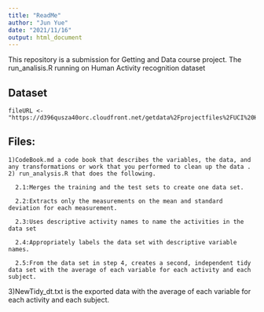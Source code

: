 ```yaml
---
title: "ReadMe"
author: "Jun Yue"
date: "2021/11/16"
output: html_document
---
```

  This repository is a submission for Getting and Data course project. The run_analisis.R running on Human Activity recognition dataset
  
  ## Dataset
```{r setup, include=FALSE}
fileURL <- "https://d396qusza40orc.cloudfront.net/getdata%2Fprojectfiles%2FUCI%20HAR%20Dataset.zip"
```

  ## Files:
    1)CodeBook.md a code book that describes the variables, the data, and any transformations or work that you performed to clean up the data .
    2) run_analysis.R that does the following. 

      2.1:Merges the training and the test sets to create one data set.

      2.2:Extracts only the measurements on the mean and standard deviation for each measurement. 

      2.3:Uses descriptive activity names to name the activities in the data set

      2.4:Appropriately labels the data set with descriptive variable names. 

      2.5:From the data set in step 4, creates a second, independent tidy data set with the average of each variable for each activity and each subject.

   3)NewTidy_dt.txt is the exported data with the average of each variable for each activity and each subject.

